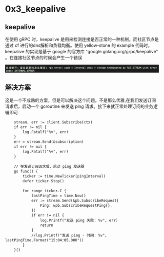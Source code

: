 # 0x3_keepalive

## keepalive
在使用 gRPC 时，keepalive 是用来检测连接是否正常的一种机制。而社区节点是通过 cf 进行的dns解析和负载均衡。使用 yellow-stone 的 example 代码时，keepalive 的实现是基于 google 的官方库 "google.golang.org/grpc/keepalive" 。在连接社区节点的时候会产生一个错误 

![alt text](./png/image.png)

## 解决方案
这是一个不成熟的方案，但是可以解决这个问题。不是那么优雅,在我们发送订阅请求后，启动一个 goroutine 来发送 ping 请求。接下来就正常处理订阅的业务逻辑即可
```
	stream, err := client.Subscribe(ctx)
	if err != nil {
		log.Fatalf("%v", err)
	}
	err = stream.Send(&subscription)
	if err != nil {
		log.Fatalf("%v", err)
	}

	// 在发送订阅请求后，启动 ping 发送器
	go func() {
		ticker := time.NewTicker(pingInterval)
		defer ticker.Stop()

		for range ticker.C {
			lastPingTime = time.Now()
			err := stream.Send(&pb.SubscribeRequest{
				Ping: &pb.SubscribeRequestPing{},
			})
			if err != nil {
				log.Printf("发送 ping 失败: %v", err)
				return
			}
			//log.Printf("发送 ping - 时间: %v", lastPingTime.Format("15:04:05.000"))
		}
	}()
```
